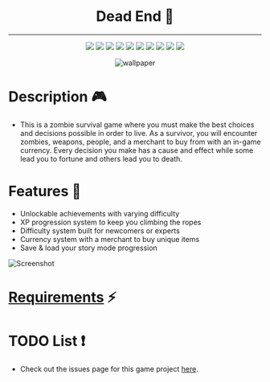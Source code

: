 <h1 align="center">
    Dead End 🧟
</h1>
<hr>
<p align="center">
    <img src="https://img.shields.io/github/license/jordanleich/Zombie-Survival-Game">
    <img src="https://img.shields.io/github/contributors/jordanleich/Zombie-Survival-Game">
    <img src="https://img.shields.io/badge/-Spooky-brightgreen">    
    <img src="https://img.shields.io/github/languages/code-size/JordanLeich/Zombie-Survival-Game">    
    <img src="https://img.shields.io/github/repo-size/JordanLeich/Zombie-Survival-Game"> 
    <img src="https://img.shields.io/tokei/lines/github/JordanLeich/Dead-End">
    <img src="https://img.shields.io/github/stars/jordanleich/Zombie-Survival-Game?style=socialhttps://img.shields.io/tokei/lines/github/JordanLeich/Zombie-Survival-Game?label=lines%20of%20code"> 
    <img src="https://img.shields.io/github/stars/jordanleich?label=user%20stars&style=social"> 
    <img src="https://img.shields.io/github/v/release/jordanleich/Zombie-Survival-Game?include_prereleases"> 
    <img src="https://img.shields.io/github/last-commit/jordanleich/Zombie-Survival-Game">    
</p>

<p align="center">
    <img src="images/gif.gif" alt="wallpaper">
</p>

# Description 🎮
- This is a zombie survival game where you must make the best choices and decisions possible in order to live. As a
  survivor, you will encounter zombies, weapons, people, and a merchant to buy from with an in-game currency. Every
  decision you make has a cause and effect while some lead you to fortune and others lead you to death.

# Features 🌟
- Unlockable achievements with varying difficulty
- XP progression system to keep you climbing the ropes
- Difficulty system built for newcomers or experts
- Currency system with a merchant to buy unique items
- Save & load your story mode progression
  
![Screenshot](images/screenshot.PNG "Screenshot")

# [Requirements](https://github.com/JordanLeich/Zombie-Survival-Game/blob/main/requirements.txt) ⚡

# TODO List ❗
- Check out the issues page for this game project [here](https://github.com/JordanLeich/Zombie-Survival-Game/issues/1).
